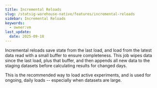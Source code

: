 ```yaml
---
title: Incremental Reloads
slug: /statsig-warehouse-native/features/incremental-reloads
sidebar: Incremental Reloads
keywords:
  - owner:vm
last_update:
  date: 2025-09-18
---
```


Incremental reloads save state from the last load, and load from the latest data read with a small buffer to ensure completeness. This job wipes data since the last load, plus that buffer, and then appends all new data to the staging datasets before calculating results for changed days.

This is the recommended way to load active experiments, and is used for ongoing, daily loads -- especially when datasets are large.

